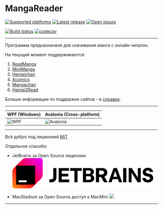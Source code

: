 # MangaReader

[![Supported platforms][badge-platforms]][Releases] [![Latest release][badge-release]][Releases] [![Open issues][badge-issues]][Issues] 

[![Build status](https://ci.appveyor.com/api/projects/status/p6ge2s4cahiryuxn/branch/master?svg=true)](https://ci.appveyor.com/project/MonkAlex/mangareader/branch/master) [![codecov](https://codecov.io/gh/MonkAlex/MangaReader/branch/master/graph/badge.svg)](https://codecov.io/gh/MonkAlex/MangaReader)
***

Программа предназначеня для скачивания манги с онлайн читалок.

На текущий момент поддерживаются:
 1. [ReadManga](http://readmanga.me)
 2. [MintManga](http://mintmanga.com)
 3. [Hentaichan](http://henchan.me/)
 4. [Acomics](https://acomics.ru)
 5. [Mangachan](http://mangachan.me/)
 6. [Hentai2Read](https://hentai2read.com//)

Больше информации по поддержке сайтов - в [справке][Wiki].

***

| WPF (Windows) | Avalonia (Cross-platform) |
|---|---|
|![WPF](../../raw/master/Docs/WPF.png)|![Avalonia](../../raw/master/Docs/Avalonia.png)|

***

Всё добро под лицензией [MIT][License]

Отдельное спасибо:

 - JetBrains за Open Source лицензию <a href="https://www.jetbrains.com/?from=MangaReader" target="_blank"><img src="https://raw.githubusercontent.com/JetBrains/logos/master/web/jetbrains/jetbrains.svg?sanitize=true" height="100"/></a>

 - MacStadium за Open Source доступ к MacMini <a href="https://www.macstadium.com/opensource" target="_blank"><img src="https://uploads-ssl.webflow.com/5ac3c046c82724970fc60918/5c019d917bba312af7553b49_MacStadium-developerlogo.png" height="100"/></a>

***

  [Releases]: ../../releases "Releases"
  [Issues]: ../../issues "Issues"
  [Wiki]: ../../wiki "Wiki"
  [License]: /LICENSE "License"
  [badge-platforms]: https://img.shields.io/badge/platform-Windows%20|%20Linux%20|%20OSX-green.svg "Supported platforms"
  [badge-release]: https://img.shields.io/github/release/MonkAlex/MangaReader.svg "Latest release"
  [badge-issues]: https://img.shields.io/github/issues/MonkAlex/MangaReader.svg "Open issues"

